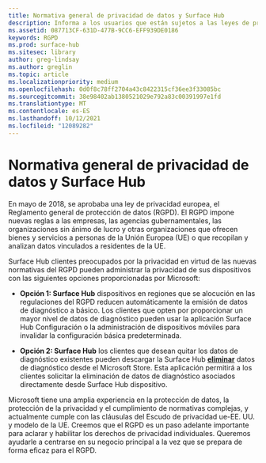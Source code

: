 ```yaml
---
title: Normativa general de privacidad de datos y Surface Hub
description: Informa a los usuarios que están sujetos a las leyes de protección de datos de la UE de sus opciones sobre cómo eliminar o restringir los datos de diagnóstico producidos por Surface Hub.
ms.assetid: 087713CF-631D-477B-9CC6-EFF939DE0186
keywords: RGPD
ms.prod: surface-hub
ms.sitesec: library
author: greg-lindsay
ms.author: greglin
ms.topic: article
ms.localizationpriority: medium
ms.openlocfilehash: 0d0f8c78ff2704a43c8422315cf36ee3f33085bc
ms.sourcegitcommit: 38e98402ab1380521029e792a83c00391997e1fd
ms.translationtype: MT
ms.contentlocale: es-ES
ms.lasthandoff: 10/12/2021
ms.locfileid: "12089282"
---
```

# <a name="general-data-privacy-regulation-and-surface-hub"></a>Normativa general de privacidad de datos y Surface Hub

En mayo de 2018, se aprobaba una ley de privacidad europea, el Reglamento general de protección de datos (RGPD). El RGPD impone nuevas reglas a las empresas, las agencias gubernamentales, las organizaciones sin ánimo de lucro y otras organizaciones que ofrecen bienes y servicios a personas de la Unión Europea (UE) o que recopilan y analizan datos vinculados a residentes de la UE.

Surface Hub clientes preocupados por la privacidad en virtud de las nuevas normativas del RGPD pueden administrar la privacidad de sus dispositivos con las siguientes opciones proporcionadas por Microsoft:

* **Opción 1: Surface Hub** dispositivos en regiones que se alocución en las regulaciones del RGPD reducen automáticamente la emisión de datos de diagnóstico a básico. Los clientes que opten por proporcionar un mayor nivel de datos de diagnóstico pueden usar la aplicación Surface Hub Configuración o la administración de dispositivos móviles para invalidar la configuración básica predeterminada.

* **Opción 2: Surface Hub** los clientes que desean quitar los datos de diagnóstico existentes pueden descargar la Surface Hub [**eliminar**](https://www.microsoft.com/p/surface-hub-delete-diagnostic-data/9mtxh9zl7mxs) datos de diagnóstico desde el Microsoft Store. Esta aplicación permitirá a los clientes solicitar la eliminación de datos de diagnóstico asociados directamente desde Surface Hub dispositivo.

Microsoft tiene una amplia experiencia en la protección de datos, la protección de la privacidad y el cumplimiento de normativas complejas, y actualmente cumple con las cláusulas del Escudo de privacidad ue-EE. UU. y modelo de la UE. Creemos que el RGPD es un paso adelante importante para aclarar y habilitar los derechos de privacidad individuales. Queremos ayudarle a centrarse en su negocio principal a la vez que se prepara de forma eficaz para el RGPD.

